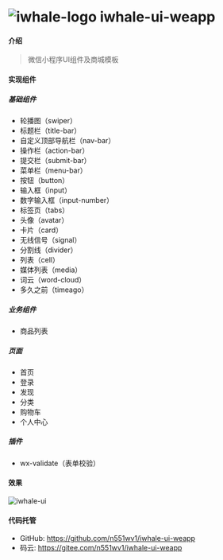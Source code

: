 # ![iwhale-logo](./images/common/iwhale-logo.png) iwhale-ui-weapp

#### 介绍

> 微信小程序UI组件及商城模板

#### 实现组件

##### 基础组件
* 轮播图（swiper）
* 标题栏（title-bar）
* 自定义顶部导航栏（nav-bar）
* 操作栏（action-bar）
* 提交栏（submit-bar）
* 菜单栏（menu-bar）
* 按钮（button）
* 输入框（input）
* 数字输入框（input-number）
* 标签页（tabs）
* 头像（avatar）
* 卡片（card）
* 无线信号（signal）
* 分割线（divider）
* 列表（cell）
* 媒体列表（media）
* 词云（word-cloud）
* 多久之前（timeago）

##### 业务组件
* 商品列表

##### 页面
* 首页
* 登录
* 发现
* 分类
* 购物车
* 个人中心

##### 插件
* wx-validate（表单校验）

#### 效果

![iwhale-ui](./screenshot/iwhale-ui.gif)


#### 代码托管

* GitHub: https://github.com/n551wv1/iwhale-ui-weapp
* 码云: https://gitee.com/n551wv1/iwhale-ui-weapp
